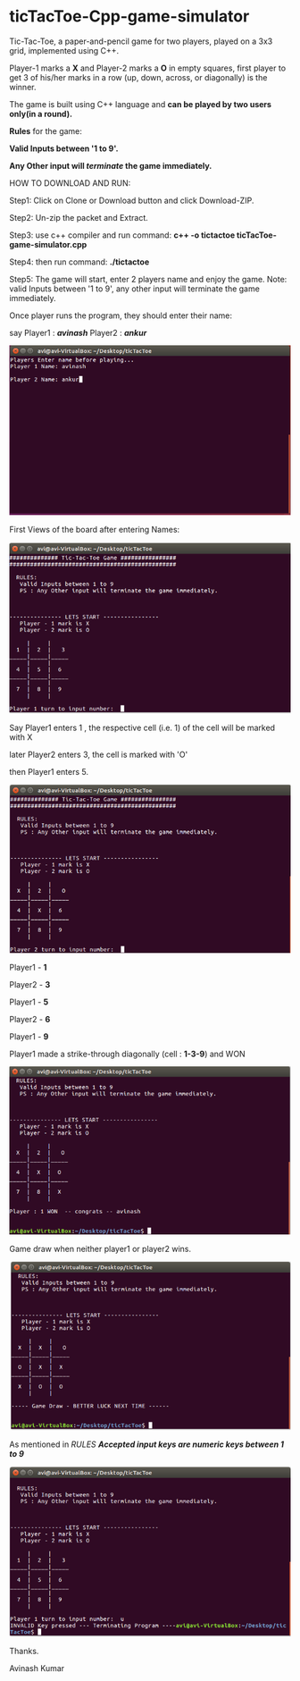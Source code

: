 # ticTacToe-Cpp-game-simulator

Tic-Tac-Toe, a paper-and-pencil game for two players, played on a 3x3 grid, implemented using C++.

Player-1 marks a **X** and Player-2 marks a **O** in empty squares, first player to get 3 of his/her marks in a row (up, down, across, or diagonally) is the winner.


The game is built using C++ language and **can be played by two users only(in a round).**


**Rules** for the game: 

**Valid Inputs between '1 to 9'.**

**Any Other input will *terminate* the game immediately.**


HOW TO DOWNLOAD AND RUN:

Step1: Click on Clone or Download button and click Download-ZIP.

Step2: Un-zip the packet and Extract.

Step3: use c++ compiler and run command:  **c++ -o tictactoe ticTacToe-game-simulator.cpp**

Step4: then run command:  **./tictactoe**

Step5: The game will start, enter 2 players name and enjoy the game. Note: valid Inputs between '1 to 9', any other input will terminate the game immediately.



Once player runs the program, they should enter their name:

say Player1 : ***avinash***
    Player2 : ***ankur***

![game-start-input-name](https://github.com/avinashav/ticTacToe-Cpp-game-simulator/blob/master/Screenshots/inputName.png)

First Views of the board after entering Names:

![First-View-gameboard](https://github.com/avinashav/ticTacToe-Cpp-game-simulator/blob/master/Screenshots/1stView.png)

Say Player1 enters 1 , the respective cell (i.e. 1) of the cell will be marked with X

later Player2 enters 3, the cell is marked with 'O'

then Player1 enters 5.

![player-Input-1-3-5](https://github.com/avinashav/ticTacToe-Cpp-game-simulator/blob/master/Screenshots/afterGivingInput135.png)

Player1 - **1**

Player2 - **3**

Player1 - **5**

Player2 - **6**

Player1 - **9**

Player1 made a strike-through diagonally (cell : **1-3-9**) and WON

![player-Input-1-3-5-6-9-won](https://github.com/avinashav/ticTacToe-Cpp-game-simulator/blob/master/Screenshots/givingInput13569.png)

Game draw when neither player1 or player2 wins.

![game-Draw](https://github.com/avinashav/ticTacToe-Cpp-game-simulator/blob/master/Screenshots/GameDraw.png)

As mentioned in *RULES*
***Accepted input keys are numeric keys between 1 to 9***

![wrong-Key-Termination](https://github.com/avinashav/ticTacToe-Cpp-game-simulator/blob/master/Screenshots/invalidKey.png)


Thanks.

Avinash Kumar
